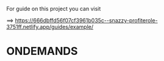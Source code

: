 For guide on this project you can visit

==> https://666dbffd56f07cf3961b035c--snazzy-profiterole-3751ff.netlify.app/guides/example/
# ONDEMANDS
